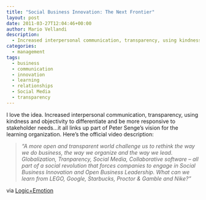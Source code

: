 ```yaml
---
title: "Social Business Innovation: The Next Frontier"
layout: post
date: 2011-03-27T12:04:46+00:00
author: Mario Vellandi
description:
  - Increased interpersonal communication, transparency, using kindness and objectivity to differentiate and be more responsive to stakeholder needs.
categories:
  - management
tags:
  - business
  - communication
  - innovation
  - learning
  - relationships
  - Social Media
  - transparency
---
```

I love the idea. Increased interpersonal communication, transparency, using kindness and objectivity to differentiate and be more responsive to stakeholder needs&#8230;it all links up part of Peter Senge&#8217;s vision for the learning organization. Here&#8217;s the official video description:

> *&#8220;A more open and transparent world challenge us to rethink the way we do business, the way we organize and the way we lead. Globalization, Tranparency, Social Media, Collaborative software &#8211; all part of a social revolution that forces companies to engage in Social Business Innovation and Open Business Leadership. What can we learn from LEGO, Google, Starbucks, Proctor & Gamble and Nike?&#8221;*

via [Logic+Emotion](http://darmano.typepad.com/logic_emotion/2011/02/sbiz.html)
